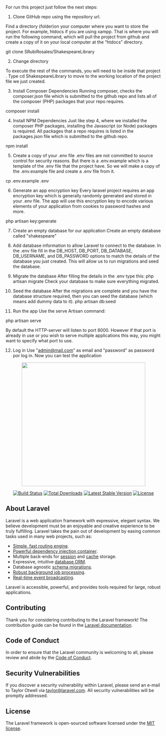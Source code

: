 For run this project just follow the next steps:

1. Clone GitHub repo using the repository url.

Find a directory (folder)on your computer where you want to store the project. For example, htdocs if you are using xampp. That is where you will run the following command, which will pull the project from github and create a copy of it on your local computer at the “htdocs” directory.

git clone SRubiRosales/ShakespeareLibrary

2. Change directory

To execute the rest of the commands, you will need to be inside that project . Type cd ShakespeareLibrary to move to the working location of the project file we just created.

3. Install Composer Dependencies
Running composer, checks the composer.json file which is submitted to the github repo and lists all of the composer (PHP) packages that your repo requires.

composer install

4. Install NPM Dependencies
Just like step 4, where we installed the composer PHP packages, installing the Javascript (or Node) packages is required. All packages that a repo requires is listed in the packages.json file which is submitted to the github repo.

npm install

5. Create a copy of your .env file
.env files are not committed to source control for security reasons. But there is a .env.example which is a template of the .env file that the project have. So we will make a copy of the .env.example file and create a .env file from it.

cp .env.example .env

6. Generate an app encryption key
Every laravel project requires an app encryption key which is generally randomly generated and stored in your .env file. The app will use this encryption key to encode various elements of your application from cookies to password hashes and more.

php artisan key:generate

7. Create an empty database for our application
Create an empty database called "shakespeare"

8. Add database information to allow Laravel to connect to the database.
In the .env file fill in the DB_HOST, DB_PORT, DB_DATABASE, DB_USERNAME, and DB_PASSWORD options to match the details of the database you just created. This will allow us to run migrations and seed the database.

9. Migrate the database
After filling the details in the .env type this:
php artisan migrate
Check your database to make sure everything migrated.

10. Seed the database
After the migrations are complete and you have the database structure required, then you can seed the database (which means add dummy data to it).
php artisan db:seed

11. Run the app
Use the serve Artisan command:

php artisan serve

By default the HTTP-server will listen to port 8000. However if that port is already in use or you wish to serve multiple applications this way, you might want to specify what port to use. 

12. Log in
Use "admin@mail.com" as email and "password" as password por log in.
Now you can test the application

<p align="center"><a href="https://laravel.com" target="_blank"><img src="https://raw.githubusercontent.com/laravel/art/master/logo-lockup/5%20SVG/2%20CMYK/1%20Full%20Color/laravel-logolockup-cmyk-red.svg" width="400"></a></p>

<p align="center">
<a href="https://travis-ci.org/laravel/framework"><img src="https://travis-ci.org/laravel/framework.svg" alt="Build Status"></a>
<a href="https://packagist.org/packages/laravel/framework"><img src="https://img.shields.io/packagist/dt/laravel/framework" alt="Total Downloads"></a>
<a href="https://packagist.org/packages/laravel/framework"><img src="https://img.shields.io/packagist/v/laravel/framework" alt="Latest Stable Version"></a>
<a href="https://packagist.org/packages/laravel/framework"><img src="https://img.shields.io/packagist/l/laravel/framework" alt="License"></a>
</p>

## About Laravel

Laravel is a web application framework with expressive, elegant syntax. We believe development must be an enjoyable and creative experience to be truly fulfilling. Laravel takes the pain out of development by easing common tasks used in many web projects, such as:

- [Simple, fast routing engine](https://laravel.com/docs/routing).
- [Powerful dependency injection container](https://laravel.com/docs/container).
- Multiple back-ends for [session](https://laravel.com/docs/session) and [cache](https://laravel.com/docs/cache) storage.
- Expressive, intuitive [database ORM](https://laravel.com/docs/eloquent).
- Database agnostic [schema migrations](https://laravel.com/docs/migrations).
- [Robust background job processing](https://laravel.com/docs/queues).
- [Real-time event broadcasting](https://laravel.com/docs/broadcasting).

Laravel is accessible, powerful, and provides tools required for large, robust applications.

## Contributing

Thank you for considering contributing to the Laravel framework! The contribution guide can be found in the [Laravel documentation](https://laravel.com/docs/contributions).

## Code of Conduct

In order to ensure that the Laravel community is welcoming to all, please review and abide by the [Code of Conduct](https://laravel.com/docs/contributions#code-of-conduct).

## Security Vulnerabilities

If you discover a security vulnerability within Laravel, please send an e-mail to Taylor Otwell via [taylor@laravel.com](mailto:taylor@laravel.com). All security vulnerabilities will be promptly addressed.

## License

The Laravel framework is open-sourced software licensed under the [MIT license](https://opensource.org/licenses/MIT).
